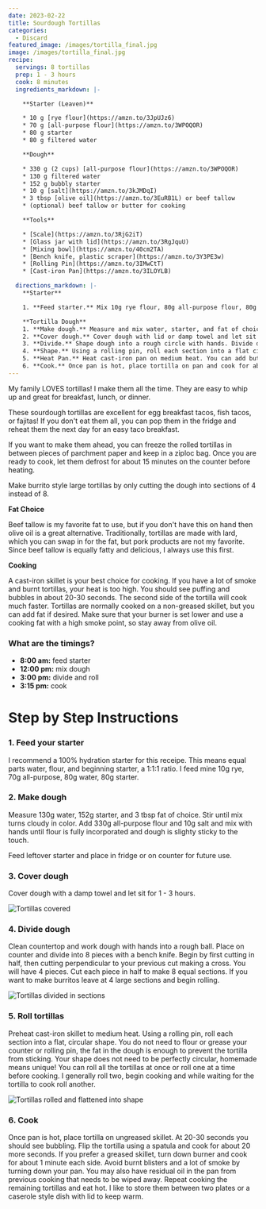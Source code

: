 ```yaml
---
date: 2023-02-22
title: Sourdough Tortillas
categories:
  - Discard
featured_image: /images/tortilla_final.jpg
image: /images/tortilla_final.jpg
recipe:
  servings: 8 tortillas
  prep: 1 - 3 hours
  cook: 8 minutes
  ingredients_markdown: |-

    **Starter (Leaven)**

    * 10 g [rye flour](https://amzn.to/3JpUJz6)
    * 70 g [all-purpose flour](https://amzn.to/3WPOQOR)
    * 80 g starter
    * 80 g filtered water

    **Dough**

    * 330 g (2 cups) [all-purpose flour](https://amzn.to/3WPOQOR)
    * 130 g filtered water
    * 152 g bubbly starter
    * 10 g [salt](https://amzn.to/3kJMDqI)
    * 3 tbsp [olive oil](https://amzn.to/3EuRB1L) or beef tallow
    * (optional) beef tallow or butter for cooking

    **Tools**

    * [Scale](https://amzn.to/3RjG2iT)
    * [Glass jar with lid](https://amzn.to/3RgJquU)
    * [Mixing bowl](https://amzn.to/40cm2TA)
    * [Bench knife, plastic scraper](https://amzn.to/3Y3PE3w)
    * [Rolling Pin](https://amzn.to/3IMwCtT)
    * [Cast-iron Pan](https://amzn.to/3ILOYLB)

  directions_markdown: |-
    **Starter**

    1. **Feed starter.** Mix 10g rye flour, 80g all-purpose flour, 80g starter, 80g filtered water.

    **Tortilla Dough**
    1. **Make dough.** Measure and mix water, starter, and fat of choice in a mixing bowl until fully combined. Measure flour and salt and add to wet mixture. Work with hands until flour is incorporated in dough and slightly sticky.
    2. **Cover dough.** Cover dough with lid or damp towel and let sit for 1 - 3 hours.
    3. **Divide.** Shape dough into a rough circle with hands. Divide dough using bench scraper into 8 equal pie sections.
    4. **Shape.** Using a rolling pin, roll each section into a flat circular tortilla shape.
    5. **Heat Pan.** Heat cast-iron pan on medium heat. You can add butter or beef tallow for cooking but it isn't required. If you do, reduce heat of pan and cook a little longer to avoid smoking.
    6. **Cook.** Once pan is hot, place tortilla on pan and cook for about 30 seconds each side until brown and bubbles form. Repeat with remaining 7 tortillas.
---
```


My family LOVES tortillas! I make them all the time. They are easy to whip up and great for breakfast, lunch, or dinner.

These sourdough tortillas are excellent for egg breakfast tacos, fish tacos, or fajitas! If you don't eat them all, you can pop them in the fridge and reheat them the next day for an easy taco breakfast.

If you want to make them ahead, you can freeze the rolled tortillas in between pieces of parchment paper and keep in a ziploc bag. Once you are ready to cook, let them defrost for about 15 minutes on the counter before heating.

Make burrito style large tortillas by only cutting the dough into sections of 4 instead of 8.

**Fat Choice**

Beef tallow is my favorite fat to use, but if you don't have this on hand then olive oil is a great alternative. Traditionally, tortillas are made with lard, which you can swap in for the fat, but pork products are not my favorite. Since beef tallow is equally fatty and delicious, I always use this first.

**Cooking**

A cast-iron skillet is your best choice for cooking. If you have a lot of smoke and burnt tortillas, your heat is too high. You should see puffing and bubbles in about 20-30 seconds. The second side of the tortilla will cook much faster. Tortillas are normally cooked on a non-greased skillet, but you can add fat if desired. Make sure that your burner is set lower and use a cooking fat with a high smoke point, so stay away from olive oil.

### What are the timings?

- **8:00 am:** feed starter
- **12:00 pm:** mix dough
- **3:00 pm:** divide and roll
- **3:15 pm:** cook

# Step by Step Instructions

### 1. Feed your starter

I recommend a 100% hydration starter for this receipe. This means equal parts water, flour, and beginning starter, a 1:1:1 ratio. I feed mine 10g rye, 70g all-purpose, 80g water, 80g starter.

### 2. Make dough

Measure 130g water, 152g starter, and 3 tbsp fat of choice. Stir until mix turns cloudy in color. Add 330g all-purpose flour and 10g salt and mix with hands until flour is fully incorporated and dough is slighty sticky to the touch.

Feed leftover starter and place in fridge or on counter for future use.

### 3. Cover dough

Cover dough with a damp towel and let sit for 1 - 3 hours.

![Tortillas covered](/images/tortilla_ball.jpg)

### 4. Divide dough

Clean countertop and work dough with hands into a rough ball. Place on counter and divide into 8 pieces with a bench knife. Begin by first cutting in half, then cutting perpendicular to your previous cut making a cross. You will have 4 pieces. Cut each piece in half to make 8 equal sections. If you want to make burritos leave at 4 large sections and begin rolling.

![Tortillas divided in sections](/images/tortilla_divide.jpg)

### 5. Roll tortillas

Preheat cast-iron skillet to medium heat. Using a rolling pin, roll each section into a flat, circular shape. You do not need to flour or grease your counter or rolling pin, the fat in the dough is enough to prevent the tortilla from sticking. Your shape does not need to be perfectly circular, homemade means unique! You can roll all the tortillas at once or roll one at a time before cooking. I generally roll two, begin cooking and while waiting for the tortilla to cook roll another.

![Tortillas rolled and flattened into shape](/images/tortilla_roll.jpg)

### 6. Cook

Once pan is hot, place tortilla on ungreased skillet. At 20-30 seconds you should see bubbling. Flip the tortilla using a spatula and cook for about 20 more seconds. If you prefer a greased skillet, turn down burner and cook for about 1 minute each side. Avoid burnt blisters and a lot of smoke by turning down your pan. You may also have residual oil in the pan from previous cooking that needs to be wiped away. Repeat cooking the remaining tortillas and eat hot. I like to store them between two plates or a caserole style dish with lid to keep warm.

